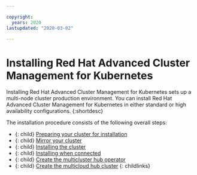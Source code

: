 ```yaml
---

copyright:
  years: 2020
lastupdated: "2020-03-02"

---
```


# Installing Red Hat Advanced Cluster Management for Kubernetes

Installing  Red Hat Advanced Cluster Management for Kubernetes sets up a multi-node cluster production environment. You can install  Red Hat Advanced Cluster Management for Kubernetes in either standard or high availability configurations.
{:shortdesc}

The installation procedure consists of the following overall steps:

- {: child} [Preparing your cluster for installation](prep.md)
- {: child} [Mirror your cluster](mirror_cluster.md) <!--this is not in the install folder --> 
- {: child} [Installing the cluster](install_cluster.md)<!--not in the install folder -->
- {: child} [Installing when connected](install_connected.md)
- {: child} [Create the multicluster hub operator](create_hub_operator.md)<!--not in the install folder -->
- {: child} [Create the multicloud hub cluster](create_hub_cluster.md)<!--not in the install folder -->
{: childlinks}
